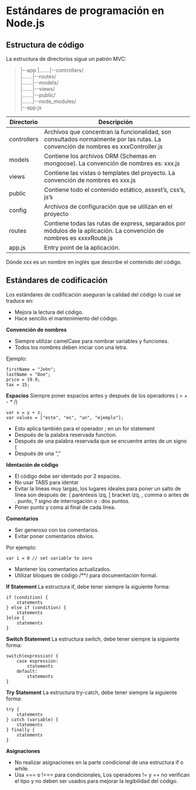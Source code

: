 # Estándares de programación en Node.js
Estructura de código
--------------------
La estructura de directorios sigue un patrón MVC:

> |--app
> |.......|--controllers/<br>
> |.......|--routes/<br>
> |.......|--models/<br>
> |.......|--views/<br>
> |.......|--public/<br>
> |.......|--node_modules/<br>
> |--app.js


|  Directorio  |  Descripción  |
|---|---|
|controllers|Archivos que concentran la funcionalidad, son consultados normalmente por las rutas. La convención de nombres es xxxController.js|
|models|Contiene los archivos ORM (Schemas en mongoose). La convención de nombres es: xxx.js|
|views|Contiene las vistas o templates del proyecto. La convención de nombres es xxx.js|
|public|Contiene todo el contenido estático, assest’s, css’s, js’s|
|config| Archivos de configuración que se utilizan en el proyecto|
|routes|Contiene todas las rutas de express, separados por módulos de la aplicación. La convención de nombres  es xxxxRoute.js|
|app.js|Entry point de la aplicación.|
Dónde xxx es un nombre en inglés que describe el contenido del código. 


## Estándares de codificación ##

Los estándares de codificación aseguran la calidad del código lo cual se traduce en:

 - Mejora la lectura del código.
 - Hace sencillo el mantenimiento del código.

**Convención de nombres**

- Siempre utilizar camelCase para nombrar variables y funciones.
- Todos los nombres deben iniciar con una letra.

Ejemplo:

    firstName = "John";
    lastName = "Doe";
    price = 19.9;
    tax = 15;

**Espacios**
Siempre poner espacios antes y después de los operadores ( = + - * /)

    var x = y + z;
    var values = ["este", "es", "un", "ejemplo"];

- Esto aplica también para el operador ; en un for statement
- Después de la palabra reservada function.
- Después de una palabra reservada que se encuentre antes de un signo (
- Después de una “,” 

**Identación de código**
- El código debe ser identado por 2 espacios.
- No usar TABS para identar
- Evitar la líneas muy largas, los lugares ideales para poner un salto de línea son después de: ( paréntesis izq, [ bracket izq, , comma o antes de . punto, ? signo de interrogación o : dos puntos.
- Poner punto y coma al final de cada línea.

**Comentarios**

 - Ser generoso con los comentarios. 
 - Evitar poner comentarios obvios.

Por ejemplo:

    var i = 0 // set variable to zero

- Mantener los comentarios actualizados.
- Utilizar bloques de código /**/ para documentación formal.

**If Statement**
La estructura if, debe tener siempre la siguiente forma:

    if (condition) {
	    statements
	} else if (condition) {
		statements
	}else {
		statements
	}
	
**Switch Statement**
La estructura switch, debe tener siempre la siguiente forma:

    switch(expression) {
	    case expression:
		    statements
		default:
			statements
	}

**Try Statement**
La estructura try-catch, debe tener siempre la siguiente forma:

    try {
	    statements
	} catch (variable) {
		statements
	} finally {
		statements
	}

**Asignaciones**

 - No realizar asignaciones en la parte condicional de una estructura if
   o while. 
 - Usa === o !=== para condicionales, Los operadores != y == no
   verifican el tipo y no deben ser usados para mejorar la legibilidad
   del código.
